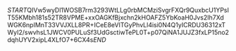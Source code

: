 $START$QIVw5wyDl1WOSB7rm3293WtLLg0rbMCMziSvgrFXQr9QuxbcU1YPsIT55KMbh181s52TR8VPME+xxOAGKfBjxchn2kHOAFZ5YbKoaH0Jvs2Ih7XdWGK6npIMnT33VVJXLL8PR+ICeE8eVlTGyPhvLl4isi0N4Q1yICRDU36312xTWyI2/swvhsL1JWCV0PULuSf3UdGsctiwTePL0T+p07QiNA1JUJZ3fxLP15no2dqhUYV2xipL4XLfO7+6CX4s$END$